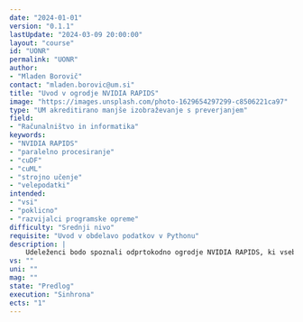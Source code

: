 ```yaml
---
date: "2024-01-01" 
version: "0.1.1"
lastUpdate: "2024-03-09 20:00:00"
layout: "course"
id: "UONR"
permalink: "UONR"
author:
- "Mladen Borovič"
contact: "mladen.borovic@um.si"
title: "Uvod v ogrodje NVIDIA RAPIDS"
image: "https://images.unsplash.com/photo-1629654297299-c8506221ca97"
type: "UM akreditirano manjše izobraževanje s preverjanjem"
field:
- "Računalništvo in informatika"
keywords:
- "NVIDIA RAPIDS"
- "paralelno procesiranje"
- "cuDF"
- "cuML"
- "strojno učenje"
- "velepodatki"
intended:
- "vsi"
- "poklicno"
- "razvijalci programske opreme"
difficulty: "Srednji nivo"
requisite: "Uvod v obdelavo podatkov v Pythonu"
description: |
    Udeleženci bodo spoznali odprtokodno ogrodje NVIDIA RAPIDS, ki vsebuje knjižnice za strojno pospešeno delo s podatki in strojno učenje. Predstavljena bo arhitektura ogrodja NVIDIA RAPIDS s poudarkom na knjižnicah cuDF in cuML. Udeleženci bodo na primerih preizkusili ogrodje NVIDIA RAPIDS in ga primerjali z rešitvami brez pospeševanja (knjižnica scikit-learn). V sklopu primerjave bodo na srednje veliki podatkovni zbirki naučili klasifikator in spoznali prednosti strojnega pospeševanja za potrebe strojnega učenja.
vs: ""
uni: ""
mag: ""
state: "Predlog"
execution: "Sinhrona"
ects: "1"
---
```

